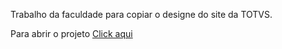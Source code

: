 Trabalho da faculdade para copiar o designe do site da TOTVS.

Para abrir o projeto <a href="https://daviizinn.github.io/Projeto-UNINOVE/">Click aqui</a>

